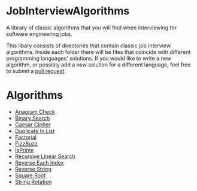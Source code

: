 # JobInterviewAlgorithms
A library of classic algorithms that you will find when interviewing for software engineering jobs.

This libary consists of directories that contain classic job interview algorithms. Inside each folder there will be
files that coincide with different programming languages' solutions. If you would like to write a new algorithm, or possibly add a new
solution for a different language, feel free to submit a [pull request](https://github.com/AustinTice/JobInterviewAlgorithms/pulls).

# Algorithms
* [Anagram Check](https://github.com/AustinTice/JobInterviewAlgorithms/tree/master/AnagramCheck)
* [Binary Search](https://github.com/AustinTice/JobInterviewAlgorithms/tree/master/Searching%20Algorithms/BinarySearch)
* [Caesar Cipher](https://github.com/AustinTice/JobInterviewAlgorithms/tree/master/CaesarCipher)
* [Duplicate In List](https://github.com/AustinTice/JobInterviewAlgorithms/tree/master/DuplicateInList)
* [Factorial](https://github.com/AustinTice/JobInterviewAlgorithms/tree/master/Factorial)
* [FizzBuzz](https://github.com/AustinTice/JobInterviewAlgorithms/tree/master/FizzBuzz)
* [IsPrime](https://github.com/AustinTice/JobInterviewAlgorithms/tree/master/IsPrime)
* [Recursive Linear Search](https://github.com/AustinTice/JobInterviewAlgorithms/tree/master/RecursiveLinearSearch)
* [Reverse Each Index](https://github.com/AustinTice/JobInterviewAlgorithms/tree/master/ReverseEachIndex)
* [Reverse String](https://github.com/AustinTice/JobInterviewAlgorithms/tree/master/ReverseString)
* [Square Root](https://github.com/AustinTice/JobInterviewAlgorithms/tree/master/SquareRoot)
* [String Rotation](https://github.com/AustinTice/JobInterviewAlgorithms/tree/master/StringRotation)
